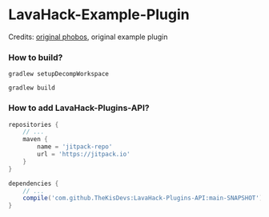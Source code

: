 # LavaHack-Example-Plugin
Credits: [original phobos](https://github.com/3arthqu4ke/3arthh4ck), original example plugin
### How to build?
```
gradlew setupDecompWorkspace
```
```
gradlew build
```
### How to add LavaHack-Plugins-API?
```groovy
repositories {
    // ...
    maven {
        name = 'jitpack-repo'
        url = 'https://jitpack.io'
    }
}

dependencies {
    // ...
    compile('com.github.TheKisDevs:LavaHack-Plugins-API:main-SNAPSHOT')
}
```